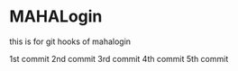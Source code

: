 # MAHALogin
this is for git hooks  of mahalogin

1st commit
2nd commit
3rd commit
4th commit
5th commit
